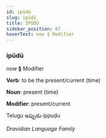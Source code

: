 ```yaml
---
id: ipüdü
slug: ipüdü
title: İPÜDÜ
sidebar_position: 67
hoverText: now § Modifier
---
```


### ipüdü

*now* **§** Modifier

**Verb**: to be the present/current (time)

**Noun**: present (time)

**Modifier**: present/current

Telugu ఇప్పుడు ippuḍu 

*Dravidian Language Family*